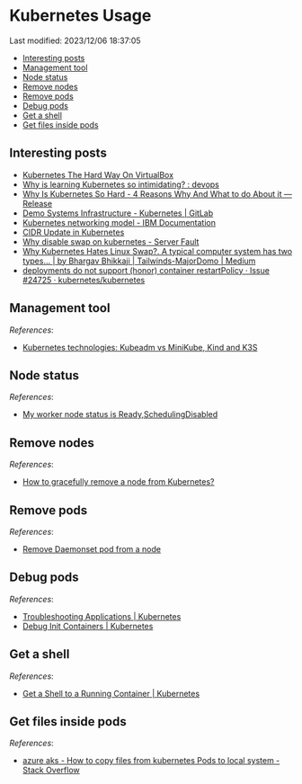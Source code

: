# Kubernetes Usage

Last modified: 2023/12/06 18:37:05

- [Interesting posts](#interesting-posts)
- [Management tool](#management-tool)
- [Node status](#node-status)
- [Remove nodes](#remove-nodes)
- [Remove pods](#remove-pods)
- [Debug pods](#debug-pods)
- [Get a shell](#get-a-shell)
- [Get files inside pods](#get-files-inside-pods)

## Interesting posts

- [Kubernetes The Hard Way On VirtualBox](https://github.com/mmumshad/kubernetes-the-hard-way)
- [Why is learning Kubernetes so intimidating? : devops](https://www.reddit.com/r/devops/comments/o7w9yn/why_is_learning_kubernetes_so_intimidating/)
- [Why Is Kubernetes So Hard - 4 Reasons Why And What to do About it — Release](https://release.com/blog/why-kubernetes-is-so-hard)
- [Demo Systems Infrastructure - Kubernetes | GitLab](https://about.gitlab.com/handbook/customer-success/demo-systems/infrastructure/kubernetes/)
- [Kubernetes networking model - IBM Documentation](https://www.ibm.com/docs/en/cloud-private/3.2.x?topic=networking-kubernetes-network-model)
- [CIDR Update in Kubernetes](https://kubeops.net/blog/cidr-update-in-kubernetes)
- [Why disable swap on kubernetes - Server Fault](https://serverfault.com/questions/881517/why-disable-swap-on-kubernetes)
- [Why Kubernetes Hates Linux Swap?. A typical computer system has two types… | by Bhargav Bhikkaji | Tailwinds-MajorDomo | Medium](https://medium.com/tailwinds-navigator/kubernetes-tip-why-disable-swap-on-linux-3505f0250263)
- [deployments do not support (honor) container restartPolicy · Issue #24725 · kubernetes/kubernetes](https://github.com/kubernetes/kubernetes/issues/24725)

## Management tool

*References*:

- [Kubernetes technologies: Kubeadm vs MiniKube, Kind and K3S](https://www.padok.fr/en/blog/minikube-kubeadm-kind-k3s)

## Node status

*References*:

- [My worker node status is Ready,SchedulingDisabled](https://stackoverflow.com/questions/55432764/my-worker-node-status-is-ready-schedulingdisabled)

## Remove nodes

*References*:

- [How to gracefully remove a node from Kubernetes?](https://stackoverflow.com/questions/35757620/how-to-gracefully-remove-a-node-from-kubernetes)

## Remove pods

*References*:

- [Remove Daemonset pod from a node](https://stackoverflow.com/questions/48078196/remove-daemonset-pod-from-a-node)

## Debug pods

*References*:

- [Troubleshooting Applications | Kubernetes](https://kubernetes.io/docs/tasks/debug/debug-application/)
- [Debug Init Containers | Kubernetes](https://kubernetes.io/docs/tasks/debug/debug-application/debug-init-containers/)

## Get a shell

*References*:

- [Get a Shell to a Running Container | Kubernetes](https://kubernetes.io/docs/tasks/debug/debug-application/get-shell-running-container/)

## Get files inside pods

*References*:

- [azure aks - How to copy files from kubernetes Pods to local system - Stack Overflow](https://stackoverflow.com/questions/52407277/how-to-copy-files-from-kubernetes-pods-to-local-system)
